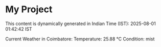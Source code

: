 # My Project

This content is dynamically generated in Indian Time (IST): 2025-08-01 01:42:42 IST


Current Weather in Coimbatore:
Temperature: 25.88 °C
Condition: mist
